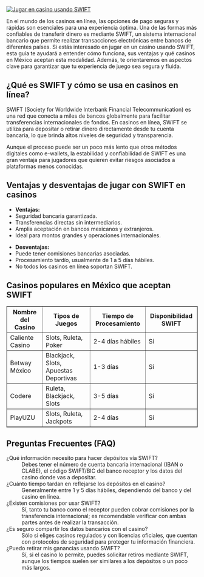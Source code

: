 [![Jugar en casino usando SWIFT](https://123-caf.pages.dev/gitsignup.png)](https://vrmoo.ru/Bt82HjjY)

<p>En el mundo de los casinos en línea, las opciones de pago seguras y rápidas son esenciales para una experiencia óptima. Una de las formas más confiables de transferir dinero es mediante SWIFT, un sistema internacional bancario que permite realizar transacciones electrónicas entre bancos de diferentes países. Si estás interesado en jugar en un casino usando SWIFT, esta guía te ayudará a entender cómo funciona, sus ventajas y qué casinos en México aceptan esta modalidad. Además, te orientaremos en aspectos clave para garantizar que tu experiencia de juego sea segura y fluida.</p>  <h2>¿Qué es SWIFT y cómo se usa en casinos en línea?</h2> <p>SWIFT (Society for Worldwide Interbank Financial Telecommunication) es una red que conecta a miles de bancos globalmente para facilitar transferencias internacionales de fondos. En casinos en línea, SWIFT se utiliza para depositar o retirar dinero directamente desde tu cuenta bancaria, lo que brinda altos niveles de seguridad y transparencia.</p> <p>Aunque el proceso puede ser un poco más lento que otros métodos digitales como e-wallets, la estabilidad y confiabilidad de SWIFT es una gran ventaja para jugadores que quieren evitar riesgos asociados a plataformas menos conocidas.</p>  <h2>Ventajas y desventajas de jugar con SWIFT en casinos</h2> <ul> <li><strong>Ventajas:</strong></li> <li>Seguridad bancaria garantizada.</li> <li>Transferencias directas sin intermediarios.</li> <li>Amplia aceptación en bancos mexicanos y extranjeros.</li> <li>Ideal para montos grandes y operaciones internacionales.</li> </ul> <ul> <li><strong>Desventajas:</strong></li> <li>Puede tener comisiones bancarias asociadas.</li> <li>Procesamiento tardío, usualmente de 1 a 5 días hábiles.</li> <li>No todos los casinos en línea soportan SWIFT.</li> </ul>  <h2>Casinos populares en México que aceptan SWIFT</h2> <table border="1" cellpadding="8" cellspacing="0"> <thead> <tr> <th>Nombre del Casino</th> <th>Tipos de Juegos</th> <th>Tiempo de Procesamiento</th> <th>Disponibilidad SWIFT</th> </tr> </thead> <tbody> <tr> <td>Caliente Casino</td> <td>Slots, Ruleta, Poker</td> <td>2-4 días hábiles</td> <td>Sí</td> </tr> <tr> <td>Betway México</td> <td>Blackjack, Slots, Apuestas Deportivas</td> <td>1-3 días</td> <td>Sí</td> </tr> <tr> <td>Codere</td> <td>Ruleta, Blackjack, Slots</td> <td>3-5 días</td> <td>Sí</td> </tr> <tr> <td>PlayUZU</td> <td>Slots, Ruleta, Jackpots</td> <td>2-4 días</td> <td>Sí</td> </tr> </tbody> </table>  <h2>Preguntas Frecuentes (FAQ)</h2> <dl> <dt>¿Qué información necesito para hacer depósitos vía SWIFT?</dt> <dd>Debes tener el número de cuenta bancaria internacional (IBAN o CLABE), el código SWIFT/BIC del banco receptor y los datos del casino donde vas a depositar.</dd>  <dt>¿Cuánto tiempo tardan en reflejarse los depósitos en el casino?</dt> <dd>Generalmente entre 1 y 5 días hábiles, dependiendo del banco y del casino en línea.</dd>  <dt>¿Existen comisiones por usar SWIFT?</dt> <dd>Sí, tanto tu banco como el receptor pueden cobrar comisiones por la transferencia internacional; es recomendable verificar con ambas partes antes de realizar la transacción.</dd>  <dt>¿Es seguro compartir los datos bancarios con el casino?</dt> <dd>Sólo si eliges casinos regulados y con licencias oficiales, que cuentan con protocolos de seguridad para proteger tu información financiera.</dd>  <dt>¿Puedo retirar mis ganancias usando SWIFT?</dt> <dd>Sí, si el casino lo permite, puedes solicitar retiros mediante SWIFT, aunque los tiempos suelen ser similares a los depósitos o un poco más largos.</dd> </dl>